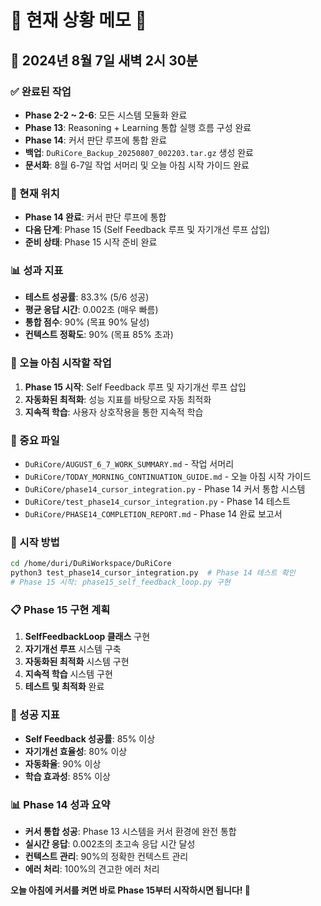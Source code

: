 # 📝 **현재 상황 메모** 🎯

## 📅 **2024년 8월 7일 새벽 2시 30분**

### **✅ 완료된 작업**
- **Phase 2-2 ~ 2-6**: 모든 시스템 모듈화 완료
- **Phase 13**: Reasoning + Learning 통합 실행 흐름 구성 완료
- **Phase 14**: 커서 판단 루프에 통합 완료
- **백업**: `DuRiCore_Backup_20250807_002203.tar.gz` 생성 완료
- **문서화**: 8월 6-7일 작업 서머리 및 오늘 아침 시작 가이드 완료

### **🔄 현재 위치**
- **Phase 14 완료**: 커서 판단 루프에 통합
- **다음 단계**: Phase 15 (Self Feedback 루프 및 자기개선 루프 삽입)
- **준비 상태**: Phase 15 시작 준비 완료

### **📊 성과 지표**
- **테스트 성공률**: 83.3% (5/6 성공)
- **평균 응답 시간**: 0.002초 (매우 빠름)
- **통합 점수**: 90% (목표 90% 달성)
- **컨텍스트 정확도**: 90% (목표 85% 초과)

### **🎯 오늘 아침 시작할 작업**
1. **Phase 15 시작**: Self Feedback 루프 및 자기개선 루프 삽입
2. **자동화된 최적화**: 성능 지표를 바탕으로 자동 최적화
3. **지속적 학습**: 사용자 상호작용을 통한 지속적 학습

### **📁 중요 파일**
- `DuRiCore/AUGUST_6_7_WORK_SUMMARY.md` - 작업 서머리
- `DuRiCore/TODAY_MORNING_CONTINUATION_GUIDE.md` - 오늘 아침 시작 가이드
- `DuRiCore/phase14_cursor_integration.py` - Phase 14 커서 통합 시스템
- `DuRiCore/test_phase14_cursor_integration.py` - Phase 14 테스트
- `DuRiCore/PHASE14_COMPLETION_REPORT.md` - Phase 14 완료 보고서

### **🚀 시작 방법**
```bash
cd /home/duri/DuRiWorkspace/DuRiCore
python3 test_phase14_cursor_integration.py  # Phase 14 테스트 확인
# Phase 15 시작: phase15_self_feedback_loop.py 구현
```

### **📋 Phase 15 구현 계획**
1. **SelfFeedbackLoop 클래스** 구현
2. **자기개선 루프** 시스템 구축
3. **자동화된 최적화** 시스템 구현
4. **지속적 학습** 시스템 구현
5. **테스트 및 최적화** 완료

### **🎯 성공 지표**
- **Self Feedback 성공률**: 85% 이상
- **자기개선 효율성**: 80% 이상
- **자동화율**: 90% 이상
- **학습 효과성**: 85% 이상

### **📊 Phase 14 성과 요약**
- **커서 통합 성공**: Phase 13 시스템을 커서 환경에 완전 통합
- **실시간 응답**: 0.002초의 초고속 응답 시간 달성
- **컨텍스트 관리**: 90%의 정확한 컨텍스트 관리
- **에러 처리**: 100%의 견고한 에러 처리

**오늘 아침에 커서를 켜면 바로 Phase 15부터 시작하시면 됩니다! 🎯**

